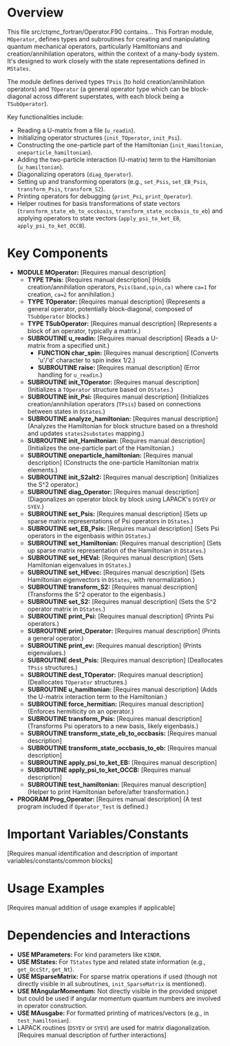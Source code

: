 # Overview

This file src/ctqmc_fortran/Operator.F90 contains...
This Fortran module, `MOperator`, defines types and subroutines for creating and manipulating quantum mechanical operators, particularly Hamiltonians and creation/annihilation operators, within the context of a many-body system. It's designed to work closely with the state representations defined in `MStates`.

The module defines derived types `TPsis` (to hold creation/annihilation operators) and `TOperator` (a general operator type which can be block-diagonal across different superstates, with each block being a `TSubOperator`).

Key functionalities include:
- Reading a U-matrix from a file (`u_readin`).
- Initializing operator structures (`init_TOperator`, `init_Psi`).
- Constructing the one-particle part of the Hamiltonian (`init_Hamiltonian`, `oneparticle_hamiltonian`).
- Adding the two-particle interaction (U-matrix) term to the Hamiltonian (`u_hamiltonian`).
- Diagonalizing operators (`diag_Operator`).
- Setting up and transforming operators (e.g., `set_Psis`, `set_EB_Psis`, `transform_Psis`, `transform_S2`).
- Printing operators for debugging (`print_Psi`, `print_Operator`).
- Helper routines for basis transformations of state vectors (`transform_state_eb_to_occbasis`, `transform_state_occbasis_to_eb`) and applying operators to state vectors (`apply_psi_to_ket_EB`, `apply_psi_to_ket_OCCB`).

# Key Components

- **MODULE MOperator:** [Requires manual description]
  - **TYPE TPsis:** [Requires manual description] (Holds creation/annihilation operators, `Psis(band,spin,ca)` where `ca=1` for creation, `ca=2` for annihilation.)
  - **TYPE TOperator:** [Requires manual description] (Represents a general operator, potentially block-diagonal, composed of `TSubOperator` blocks.)
  - **TYPE TSubOperator:** [Requires manual description] (Represents a block of an operator, typically a matrix.)
  - **SUBROUTINE u_readin:** [Requires manual description] (Reads a U-matrix from a specified unit.)
    - **FUNCTION char_spin:** [Requires manual description] (Converts 'u'/'d' character to spin index 1/2.)
    - **SUBROUTINE raise:** [Requires manual description] (Error handling for `u_readin`.)
  - **SUBROUTINE init_TOperator:** [Requires manual description] (Initializes a `TOperator` structure based on `DStates`.)
  - **SUBROUTINE init_Psi:** [Requires manual description] (Initializes creation/annihilation operators (`TPsis`) based on connections between states in `DStates`.)
  - **SUBROUTINE analyze_hamiltonian:** [Requires manual description] (Analyzes the Hamiltonian for block structure based on a threshold and updates `states2substates` mapping.)
  - **SUBROUTINE init_Hamiltonian:** [Requires manual description] (Initializes the one-particle part of the Hamiltonian.)
  - **SUBROUTINE oneparticle_hamiltonian:** [Requires manual description] (Constructs the one-particle Hamiltonian matrix elements.)
  - **SUBROUTINE init_S2alt2:** [Requires manual description] (Initializes the S^2 operator.)
  - **SUBROUTINE diag_Operator:** [Requires manual description] (Diagonalizes an operator block by block using LAPACK's `DSYEV` or `SYEV`.)
  - **SUBROUTINE set_Psis:** [Requires manual description] (Sets up sparse matrix representations of Psi operators in `DStates`.)
  - **SUBROUTINE set_EB_Psis:** [Requires manual description] (Sets Psi operators in the eigenbasis within `DStates`.)
  - **SUBROUTINE set_Hamiltonian:** [Requires manual description] (Sets up sparse matrix representation of the Hamiltonian in `DStates`.)
  - **SUBROUTINE set_HEVal:** [Requires manual description] (Sets Hamiltonian eigenvalues in `DStates`.)
  - **SUBROUTINE set_HEvec:** [Requires manual description] (Sets Hamiltonian eigenvectors in `DStates`, with renormalization.)
  - **SUBROUTINE transform_S2:** [Requires manual description] (Transforms the S^2 operator to the eigenbasis.)
  - **SUBROUTINE set_S2:** [Requires manual description] (Sets the S^2 operator matrix in `DStates`.)
  - **SUBROUTINE print_Psi:** [Requires manual description] (Prints Psi operators.)
  - **SUBROUTINE print_Operator:** [Requires manual description] (Prints a general operator.)
  - **SUBROUTINE print_ev:** [Requires manual description] (Prints eigenvalues.)
  - **SUBROUTINE dest_Psis:** [Requires manual description] (Deallocates `TPsis` structures.)
  - **SUBROUTINE dest_TOperator:** [Requires manual description] (Deallocates `TOperator` structures.)
  - **SUBROUTINE u_hamiltonian:** [Requires manual description] (Adds the U-matrix interaction term to the Hamiltonian.)
  - **SUBROUTINE force_hermitian:** [Requires manual description] (Enforces hermiticity on an operator.)
  - **SUBROUTINE transform_Psis:** [Requires manual description] (Transforms Psi operators to a new basis, likely eigenbasis.)
  - **SUBROUTINE transform_state_eb_to_occbasis:** [Requires manual description]
  - **SUBROUTINE transform_state_occbasis_to_eb:** [Requires manual description]
  - **SUBROUTINE apply_psi_to_ket_EB:** [Requires manual description]
  - **SUBROUTINE apply_psi_to_ket_OCCB:** [Requires manual description]
  - **SUBROUTINE test_hamiltonian:** [Requires manual description] (Helper to print Hamiltonian before/after transformation.)
- **PROGRAM Prog_Operator:** [Requires manual description] (A test program included if `Operator_Test` is defined.)

# Important Variables/Constants

[Requires manual identification and description of important variables/constants/common blocks]

# Usage Examples

[Requires manual addition of usage examples if applicable]

# Dependencies and Interactions

- **USE MParameters:** For kind parameters like `KINDR`.
- **USE MStates:** For `TStates` type and related state information (e.g., `get_OccStr`, `get_Nt`).
- **USE MSparseMatrix:** For sparse matrix operations if used (though not directly visible in all subroutines, `init_SparseMatrix` is mentioned).
- **USE MAngularMomentum:** Not directly visible in the provided snippet but could be used if angular momentum quantum numbers are involved in operator construction.
- **USE MAusgabe:** For formatted printing of matrices/vectors (e.g., in `test_hamiltonian`).
- LAPACK routines (`DSYEV` or `SYEV`) are used for matrix diagonalization.
[Requires manual description of further interactions]
